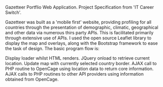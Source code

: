 Gazetteer
Portflio Web Application. Project Specification from 'IT Career Switch'.

Gazetteer was built as a 'mobile first' website, providing profiling for all countries through the presentation of demographic, climatic, geographical and other data via numerous thirs party APIs. This is facilitated primarily through extensive use of APIs. I used the open source Leaflet library to display the map and overlays, along with the Bootstrap framework to ease the task of design. The basic program flow is:

Display loader whilst HTML renders.
JQuery onload to retrieve current location.
Update map with currently selected country border.
AJAX call to PHP routine to OpenCage using location data to return core information.
AJAX calls to PHP routines to other API providers using information obtained from OpenCage.
